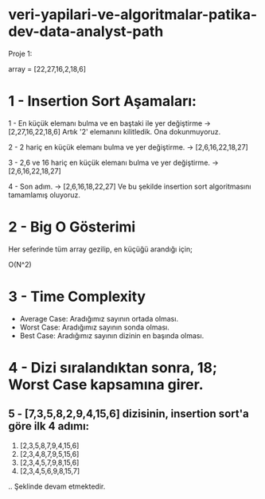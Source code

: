 # veri-yapilari-ve-algoritmalar-patika-dev-data-analyst-path

Proje 1:

array = [22,27,16,2,18,6]

# 1 - Insertion Sort Aşamaları:

1 - En küçük elemanı bulma ve en baştaki ile yer değiştirme 
 -> [2,27,16,22,18,6]
 Artık '2' elemanını kilitledik. Ona dokunmuyoruz. 

2 - 2 hariç en küçük elemanı bulma ve yer değiştirme.
 -> [2,6,16,22,18,27]

3 - 2,6 ve 16 hariç en küçük elemanı bulma ve yer değiştirme. 
 -> [2,6,16,22,18,27]

4 - Son adım.
 -> [2,6,16,18,22,27]
 Ve bu şekilde insertion sort algoritmasını tamamlamış oluyoruz.

# 2 - Big O Gösterimi
Her seferinde tüm array gezilip, en küçüğü arandığı için; <p>O(N^2)</p>

# 3 - Time Complexity
<ul>
 <li>Average Case: Aradığımız sayının ortada olması.</li>
 <li>Worst Case: Aradığımız sayının sonda olması.</li>
 <li>Best Case: Aradığımız sayının dizinin en başında olması.</li>
 
 </ul>

# 4 - Dizi sıralandıktan sonra, 18; Worst Case kapsamına girer.

<h2> 5 - [7,3,5,8,2,9,4,15,6] dizisinin, insertion sort'a göre ilk 4 adımı: </h2>
 <ol>
 <li>[2,3,5,8,7,9,4,15,6]</li>
 <li>[2,3,4,8,7,9,5,15,6]</li>
 <li>[2,3,4,5,7,9,8,15,6]</li>
 <li>[2,3,4,5,6,9,8,15,7]</li>
 </ol>
 
 <p>.. Şeklinde devam etmektedir.</p>



